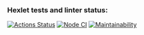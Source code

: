 ### Hexlet tests and linter status:
[![Actions Status](https://github.com/bmthfan/frontend-project-lvl1/workflows/hexlet-check/badge.svg)](https://github.com/bmthfan/frontend-project-lvl1/actions)
[![Node CI](https://github.com/bmthfan/frontend-project-lvl1/workflows/CI/badge.svg)](https://github.com/bmthfan/frontend-project-lvl1/actions)
[![Maintainability](https://api.codeclimate.com/v1/badges/a99a88d28ad37a79dbf6/maintainability)](https://codeclimate.com/github/codeclimate/codeclimate/maintainability)

